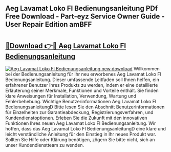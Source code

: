 ## Aeg Lavamat Loko Fl Bedienungsanleitung PDf Free Download - Part-eyz Service Owner Guide - User Repair Edition amBFF

# <h2><a href="http://df4w9l.blite.top/?on=Aeg+Lavamat+Loko+Fl+Bedienungsanleitung">🔗Download 👉🔴 Aeg Lavamat Loko Fl Bedienungsanleitung</a></h2>

[![Aeg Lavamat Loko Fl Bedienungsanleitung new download](https://i.imgur.com/lujVjoI.png)](http://df4w9l.blite.top/?on=Aeg+Lavamat+Loko+Fl+Bedienungsanleitung)
Willkommen bei der Bedienungsanleitung für Ihr neu erworbenes Aeg Lavamat Loko Fl Bedienungsanleitung. Dieser umfassende Leitfaden soll Ihnen helfen, ein erfahrener Benutzer Ihres Produkts zu werden, indem er eine detaillierte Erläuterung seiner Merkmale, Funktionen und Vorteile enthält. Sie finden klare Anweisungen für Installation, Verwendung, Wartung und Fehlerbehebung. Wichtige Benutzerinformationen Aeg Lavamat Loko Fl BedienungsanleitungD Bitte lesen Sie den Abschnitt Benutzerinformationen für Einzelheiten zur Garantieabdeckung, Registrierungsverfahren, und Kundendienstoptionen. Erleben Sie die Zukunft mit den innovativen Funktionen Ihres neuen Aeg Lavamat Loko Fl Bedienungsanleitung. Wir hoffen, dass das Aeg Lavamat Loko Fl BedienungsanleitungD eine klare und leicht verständliche Anleitung für den Einstieg in Ihr neues Produkt war. Sollten Sie Hilfe oder Klärung benötigen, zögern Sie bitte nicht, sich an unser Kundendienstteam zu wenden.
